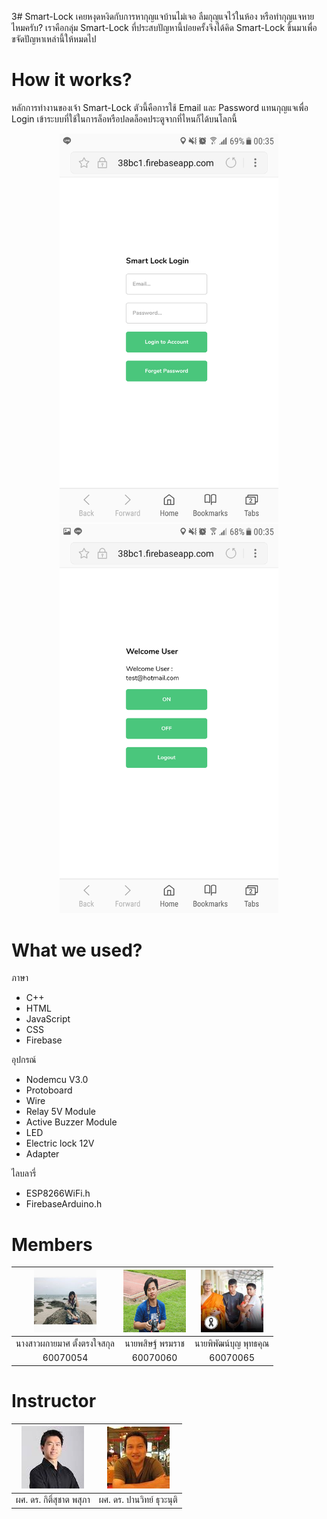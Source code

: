 3# Smart-Lock
  เคยหงุดหงิดกับการหากุญแจบ้านไม่เจอ ลืมกุญแจไว้ในห้อง หรือทำกุญแจหายไหมครับ? เราคือกลุ่ม Smart-Lock ที่ประสบปัญหานี้บ่อยครั้งจึงได้คิด Smart-Lock ขึ้นมาเพื่อขจัดปัญหาเหล่านี้ให้หมดไป
# How it works?
  หลักการทำงานของเจ้า Smart-Lock ตัวนี้คือการใช้ Email และ Password แทนกุญแจเพื่อ Login เข้าระบบที่ใช้ในการล็อหรือปลดล็อคประตูจากที่ไหนก็ได้บนโลกนี้
<p align="center">
  <img width="350px" src="pic/login1.png">
  <img width="350px" src="pic/login.png">
</p>

# What we used?
ภาษา
* C++
* HTML
* JavaScript
* CSS
* Firebase

อุปกรณ์
* Nodemcu V3.0
* Protoboard
* Wire
* Relay 5V Module
* Active Buzzer Module
* LED
* Electric lock 12V
* Adapter

ไลบลารี่
* ESP8266WiFi.h
* FirebaseArduino.h

# Members

|<a href=""><img src="/pic/mint.jpg" width="100px"></a>  |<a href=""><img src="/pic/ped.jpg" width="100px"></a>  |<a href=""><img src="/pic/mhee.jpg" width="100px"></a>  |
| :-: | :-: | :-: |
|นางสาวผกายมาศ ตั้งตรงใจสกุล|นายพสิษฐ์ พรมราช|นายพิพัฒน์บุญ พุทธคุณ|
|60070054 |      60070060      |      60070065      |

# Instructor

|<a href=""><img src="pic/TeacherKitsuchart.png" width="100px"></a>  |<a href=""><img src="pic/TeacherPanwit.png" width="100px"></a>  |
| :-: | :-: |
|ผศ. ดร. กิติ์สุชาต พสุภา|ผศ. ดร. ปานวิทย์ ธุวะนุติ|
